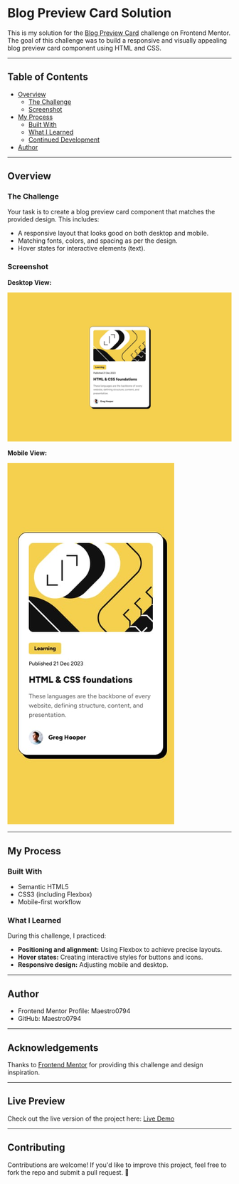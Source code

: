 # Blog Preview Card Solution

This is my solution for the [Blog Preview Card](https://www.frontendmentor.io/challenges/blog-preview-card-ckPaj01IcS/hub) challenge on Frontend Mentor. The goal of this challenge was to build a responsive and visually appealing blog preview card component using HTML and CSS.

---

## Table of Contents

- [Overview](#overview)
  - [The Challenge](#the-challenge)
  - [Screenshot](#screenshot)
- [My Process](#my-process)
  - [Built With](#built-with)
  - [What I Learned](#what-i-learned)
  - [Continued Development](#continued-development)
- [Author](#author)

---

## Overview

### The Challenge

Your task is to create a blog preview card component that matches the provided design. This includes:

- A responsive layout that looks good on both desktop and mobile.
- Matching fonts, colors, and spacing as per the design.
- Hover states for interactive elements (text).

### Screenshot

**Desktop View:**

![Desktop View](./design/desktop-design.jpg)

**Mobile View:**

![Mobile View](./design/mobile-design.jpg)

---

## My Process

### Built With

- Semantic HTML5
- CSS3 (including Flexbox)
- Mobile-first workflow

### What I Learned

During this challenge, I practiced:
- **Positioning and alignment:** Using Flexbox to achieve precise layouts.
- **Hover states:** Creating interactive styles for buttons and icons.
- **Responsive design:** Adjusting mobile and desktop.

---

## Author

- Frontend Mentor Profile: Maestro0794
- GitHub: Maestro0794

---

## Acknowledgements

Thanks to [Frontend Mentor](https://www.frontendmentor.io) for providing this challenge and design inspiration.

---

## Live Preview

Check out the live version of the project here: [Live Demo](https://maestro0794.github.io/blog-card/)

---

## Contributing

Contributions are welcome! If you'd like to improve this project, feel free to fork the repo and submit a pull request. 🚀
